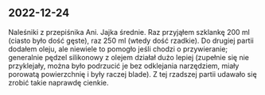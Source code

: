 ## 2022-12-24

Naleśniki z przepiśnika Ani. Jajka średnie. Raz przyjąłem szklankę 200 ml
(ciasto było dość gęste), raz 250 ml (wtedy dość rzadkie). Do drugiej partii
dodałem oleju, ale niewiele to pomogło jeśli chodzi o przywieranie; generalnie
pędzel silikonowy z olejem działał dużo lepiej (zupełnie się nie przyklejały,
można było podrzucić je bez odklejania narzędziem, miały porowatą powierzchnię
i były raczej blade).  Z tej rzadszej partii udawało się zrobić takie naprawdę
cienkie.
